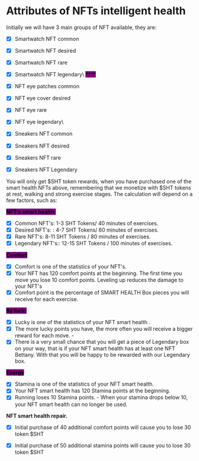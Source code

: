 # Attributes of NFTs intelligent health

Initially we will have 3 main groups of NFT available, they are:

* [x] Smartwatch NFT common&#x20;
* [x] Smartwatch NFT desired&#x20;
* [x] Smartwatch NFT rare&#x20;
* [x] Smartwatch NFT legendary\ <mark style="background-color:purple;">****</mark>
* [x] NFT eye patches common&#x20;
* [x] NFT eye cover desired&#x20;
* [x] NFT eye rare
* [x] NFT eye  legendary\

* [x] Sneakers NFT common&#x20;
* [x] Sneakers NFT desired&#x20;
* [x] Sneakers NFT rare&#x20;
* [x] Sneakers NFT Legendary&#x20;

You will only get $SHT token rewards, when you have purchased one of the smart health NFTs above, remembering that we monetize with $SHT tokens at rest, walking and strong exercise stages. The calculation will depend on a few factors, such as:

<mark style="background-color:purple;">**NFT’s smart health:**</mark>

* [x] Common NFT's: 1-3 SHT Tokens/ 40 minutes of exercises.&#x20;
* [x] Desired NFT's: : 4-7 SHT Tokens/ 60 minutes of exercises.&#x20;
* [x] Rare NFT's: 8-11 SHT Tokens / 80 minutes of exercises.&#x20;
* [x] Legendary NFT's:: 12-15 SHT Tokens / 100 minutes of exercises.

<mark style="background-color:purple;">**Comfort**</mark>

* [x] Comfort is one of the statistics of your NFT's.&#x20;
* [x] Your NFT has 120 comfort points at the beginning. The first time you move you lose 10 comfort points. Leveling up reduces the damage to your NFT's&#x20;
* [x] Comfort point is the percentage of SMART HEALTH Box pieces you will receive for each exercise.

<mark style="background-color:purple;">**By luck:**</mark>

* [x] Lucky is one of the statistics of your NFT smart health .
* [x] The more lucky points you have, the more often you will receive a bigger reward for each move. -
* [x] There is a very small chance that you will get a piece of Legendary box on your way, that is if your NFT smart health has at least one NFT Bettany. With that you will be happy to be rewarded with our Legendary box.

<mark style="background-color:purple;">**Energy**</mark>

* [x] Stamina is one of the statistics of your NFT smart health.
* [x] Your NFT smart health has 120 Stamina points at the beginning.
* [x] Running loses 10 Stamina points. - When your stamina drops below 10, your NFT smart health can no longer be used.

**NFT smart health repair.**

* [x] Initial purchase of 40 additional comfort points will cause you to lose 30 token $SHT
* [x] Initial purchase of 50 additional stamina points will cause you to lose 30 token $SHT



